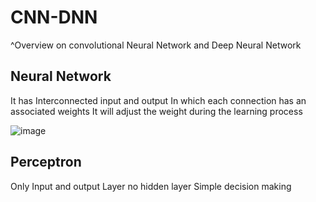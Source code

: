 # CNN-DNN
^Overview on convolutional Neural Network and Deep Neural Network
## Neural Network
It has Interconnected input and output In which each connection has an associated weights
It will adjust the weight during the learning process

![image](https://user-images.githubusercontent.com/67863890/98467182-0424e700-21fa-11eb-9890-83d468e52aca.png)

## Perceptron
Only Input and output Layer no hidden layer
Simple decision making

